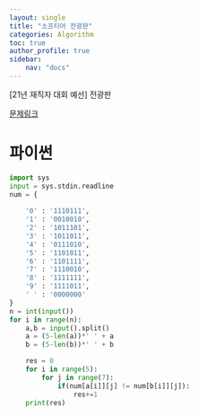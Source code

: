 ```yaml
---
layout: single
title: "소프티어 전광판"
categories: Algorithm
toc: true
author_profile: true
sidebar:
    nav: "docs"
---
```


[21년 재직자 대회 예선] 전광판

[문제링크](https://softeer.ai/practice/info.do?idx=1&eid=624)



# 파이썬
```python
import sys
input = sys.stdin.readline
num = {
    
    '0' : '1110111',
    '1' : '0010010',
    '2' : '1011101',
    '3' : '1011011',
    '4' : '0111010', 
    '5' : '1101011',
    '6' : '1101111',
    '7' : '1110010',
    '8' : '1111111',
    '9' : '1111011',
    ' ' : '0000000'
}
n = int(input())
for i in range(n):
    a,b = input().split()
    a = (5-len(a))*' ' + a
    b = (5-len(b))*' ' + b

    res = 0
    for i in range(5):
        for j in range(7):
            if(num[a[i]][j] != num[b[i]][j]):
                res+=1
    print(res)

```